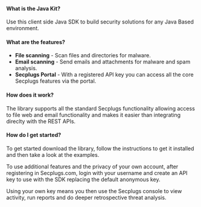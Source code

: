 #### What is the Java Kit?
Use this client side Java SDK to build security solutions for any Java Based environment. 

#### What are the features?

- __File scanning__ - Scan files and directories for malware.
- __Email scanning__ - Send emails and attachments for malware and spam analysis.
- __Secplugs Portal__ - With a registered API key you can access all the core Secplugs features via the portal.

#### How does it work?

The library supports all the standard Secplugs functionality allowing access to file web and email functionality and makes it easier than integrating direclty with the REST APIs.

#### How do I get started?

To get started download the library, follow the instructions to get it installed and then take a look at the examples.

To use additional features and the privacy of your own account, after registering in Secplugs.com, login with your username and create an API key to use with the SDK replacing the default anonymous key.

Using your own key means you then use the Secplugs console to view activity, run reports and do deeper retrospective threat analysis.
